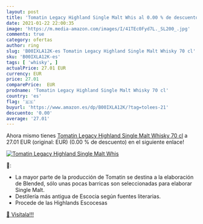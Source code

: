 ```yaml
---
layout: post
title: 'Tomatin Legacy Highland Single Malt Whis al 0.00 % de descuento'
date: 2021-01-22 22:00:35
image: 'https://m.media-amazon.com/images/I/41TEc0Fyd7L._SL200_.jpg'
comments: true
category: ofertas
author: ring
slug: 'B00IXLA12K-es Tomatin Legacy Highland Single Malt Whisky 70 cl'
sku: 'B00IXLA12K-es'
tags: [ 'whisky', ]
actualPrice: 27.01 EUR
currency: EUR
price: 27.01
comparePrice:  EUR
prodname: 'Tomatin Legacy Highland Single Malt Whisky 70 cl'
country: 'es'
flag: '🇪🇸'
buyurl: 'https://www.amazon.es/dp/B00IXLA12K/?tag=tolees-21'
descuento: '0.00'
average: '27.01'
---
```


Ahora mismo tienes [Tomatin Legacy Highland Single Malt Whisky 70 cl](https://www.amazon.es/dp/B00IXLA12K/?tag=tolees-21) a 27.01 EUR (original:  EUR) (0.00 %  de descuento) en el siguiente enlace!

[![Tomatin Legacy Highland Single Malt Whis](https://m.media-amazon.com/images/I/41TEc0Fyd7L._SL200_.jpg)](https://www.amazon.es/dp/B00IXLA12K/?tag=tolees-21)

🔎:

- La mayor parte de la producción de Tomatin se destina a la elaboración de Blended, sólo unas pocas barricas son seleccionadas para elaborar Single Malt.
- Destilería más antigua de Escocia según fuentes literarias.
- Procede de las Highlands Escocesas

[🛒 Visítala!!!](https://www.amazon.es/dp/B00IXLA12K/?tag=tolees-21)
